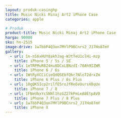 ```yaml
---
layout: produk-casinghp
title: Music Nicki Minaj Art2 iPhone Case
categories: apple

# Produk
product-title: Music Nicki Minaj Art2 iPhone Case
harga: 90000
sku: hn-2515
image-drive: 1w7bbP4Q3on7MYlP9BCnrs2_J17Ho87mY
gallery:
  - url: 1n-nS6xHUY8akhJag-WJtTeU1clHi-mzp
    title: iPhone 5 / 5s / SE
  - url: 1eTRPMuR824mv8DCxLBNzdI-70Ah9IZWR
    title: iPhone 6 / 6s
  - url: 1WtRyXCCiCieQdQSEbfQhr7Nlo72drxZm
    title: iPhone 6 Plus / 6s Plus
  - url: 10gQK5Icp2rilfE5roJfReEeUursX8qUx
    title: iPhone 7 / 8
  - url: 1FNeUbxYc5NNl1hzGZ27kPmLeA8EtpAV0
    title: iPhone 7 Plus / 8 Plus
  - url: 1w7bbP4Q3on7MYlP9BCnrs2_J17Ho87mY
    title: iPhone X
---
```

